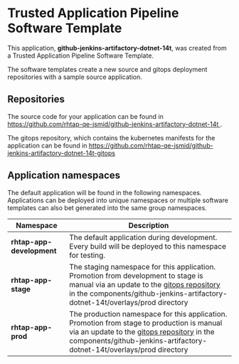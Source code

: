 # Trusted Application Pipeline Software Template

This application, **github-jenkins-artifactory-dotnet-14t**, was created from a Trusted Application Pipeline Software Template.

The software templates create a new source and gitops deployment repositories with a sample source application. 

## Repositories

The source code for your application can be found in [https://github.com/rhtap-qe-jsmid/github-jenkins-artifactory-dotnet-14t ](https://github.com/rhtap-qe-jsmid/github-jenkins-artifactory-dotnet-14t ).
 
The gitops repository, which contains the kubernetes manifests for the application can be found in 
[https://github.com/rhtap-qe-jsmid/github-jenkins-artifactory-dotnet-14t-gitops ](https://github.com/rhtap-qe-jsmid/github-jenkins-artifactory-dotnet-14t-gitops ) 

## Application namespaces 

The default application will be found in the following namespaces. Applications can be deployed into unique namespaces or multiple software templates can also bet generated into the same group namespaces.  

|  Namespace   |  Description   |  
| -------- | -------- |   
| **rhtap-app-development** | The default application during development. Every build will be deployed to this namespace for testing. | 
| **rhtap-app-stage** | The staging namespace for this application. Promotion from development to stage is manual via an update to the [gitops repository](https://github.com/rhtap-qe-jsmid/github-jenkins-artifactory-dotnet-14t-gitops ) in the components/github-jenkins-artifactory-dotnet-14t/overlays/prod directory |  
| **rhtap-app-prod** | The production namespace for this application. Promotion from stage to production is manual via an update to the [gitops repository](https://github.com/rhtap-qe-jsmid/github-jenkins-artifactory-dotnet-14t-gitops ) in the components/github-jenkins-artifactory-dotnet-14t/overlays/prod directory | 
